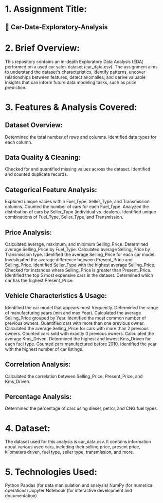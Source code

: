 # 1. Assignment Title:
## 🚗 Car-Data-Exploratory-Analysis

# 2. Brief Overview:
This repository contains an in-depth Exploratory Data Analysis (EDA) performed on a used car sales dataset (car_data.csv). The assignment aims to understand the dataset's characteristics, identify patterns, uncover relationships between features, detect anomalies, and derive valuable insights that can inform future data modeling tasks, such as price prediction.

# 3. Features & Analysis Covered:
## Dataset Overview:
Determined the total number of rows and columns.
Identified data types for each column.
## Data Quality & Cleaning:
Checked for and quantified missing values across the dataset.
Identified and counted duplicate records.
## Categorical Feature Analysis:
Explored unique values within Fuel_Type, Seller_Type, and Transmission columns.
Counted the number of cars for each Fuel_Type.
Analyzed the distribution of cars by Seller_Type (individual vs. dealers).
Identified unique combinations of Fuel_Type, Seller_Type, and Transmission.
## Price Analysis:
Calculated average, maximum, and minimum Selling_Price.
Determined average Selling_Price by Fuel_Type.
Calculated average Selling_Price by Transmission type.
Identified the average Selling_Price for each car model.
Investigated the average difference between Present_Price and Selling_Price.
Identified Seller_Type with the highest average Selling_Price.
Checked for instances where Selling_Price is greater than Present_Price.
Identified the top 5 most expensive cars in the dataset.
Determined which car has the highest Present_Price.
## Vehicle Characteristics & Usage:
Identified the car model that appears most frequently.
Determined the range of manufacturing years (min and max Year).
Calculated the average Selling_Price grouped by Year.
Identified the most common number of previous owners.
Quantified cars with more than one previous owner.
Calculated the average Selling_Price for cars with more than 2 previous owners.
Counted cars sold with exactly 0 previous owners.
Calculated the average Kms_Driven.
Determined the highest and lowest Kms_Driven for each fuel type.
Counted cars manufactured before 2010.
Identified the year with the highest number of car listings.
## Correlation Analysis:
Calculated the correlation between Selling_Price, Present_Price, and Kms_Driven.
## Percentage Analysis:
Determined the percentage of cars using diesel, petrol, and CNG fuel types.

# 4. Dataset:
The dataset used for this analysis is car_data.csv. It contains information about various used cars, including their selling price, present price, kilometers driven, fuel type, seller type, transmission, and more.

# 5. Technologies Used:
Python
Pandas (for data manipulation and analysis)
NumPy (for numerical operations)
Jupyter Notebook (for interactive development and documentation)

